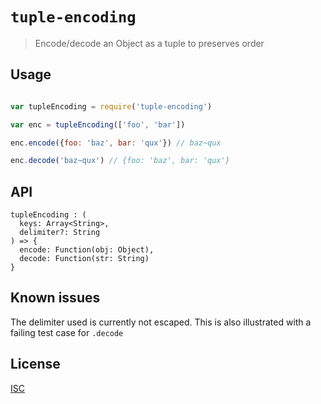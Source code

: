 `tuple-encoding`
================

> Encode/decode an Object as a tuple to preserves order

Usage
-----

```js

var tupleEncoding = require('tuple-encoding')

var enc = tupleEncoding(['foo', 'bar'])

enc.encode({foo: 'baz', bar: 'qux'}) // baz~qux

enc.decode('baz~qux') // {foo: 'baz', bar: 'qux'}
```

API
---

```jsig
tupleEncoding : (
  keys: Array<String>,
  delimiter?: String
) => {
  encode: Function(obj: Object),
  decode: Function(str: String)
}
```

Known issues
------------

The delimiter used is currently not escaped. This is also illustrated with a
failing test case for `.decode`

License
-------

[ISC](LICENSE)
